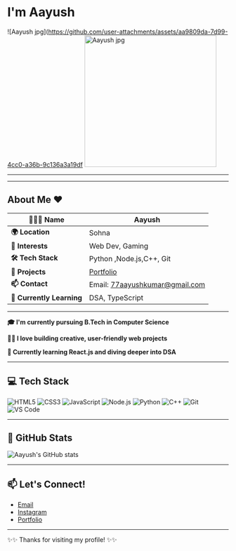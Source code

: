 # I'm Aayush 
![Aayush jpg](https://github.com/user-attachments/assets/aa9809da-7d99-4cc0-a36b-9c136a3a19df
<img src="https://github.com/user-attachments/assets/aa9809da-7d99-4cc0-a36b-9c136a3a19df" alt="Aayush jpg" width="300"/>

---

---

## About Me ❤

| **🧑🏻‍💻 Name**            | Aayush                           |
|---------------------------|----------------------------------|
| **🌍 Location**           | Sohna                            |
| **🎯 Interests**          | Web Dev, Gaming                  |
| **🛠️ Tech Stack**         | Python ,Node.js,C++, Git |
| **🚀 Projects**           | [Portfolio](https://aayushporfolioo.netlify.app) |
| **📫 Contact**            | Email: [77aayushkumar@gmail.com](mailto:77aayushkumar@gmail.com) |
| **🧠 Currently Learning** | DSA, TypeScript                  |

---

**🎓 I'm currently pursuing B.Tech in Computer Science**

**👨‍💻 I love building creative, user-friendly web projects**

**🌱 Currently learning React.js and diving deeper into DSA**


---

## 💻 Tech Stack

![HTML5](https://img.shields.io/badge/-HTML5-E34F26?style=for-the-badge&logo=html5&logoColor=white)
![CSS3](https://img.shields.io/badge/-CSS3-1572B6?style=for-the-badge&logo=css3)
![JavaScript](https://img.shields.io/badge/-JavaScript-F7DF1E?style=for-the-badge&logo=javascript&logoColor=black)
![Node.js](https://img.shields.io/badge/-Node.js-339933?logo=node.js&logoColor=white&style=for-the-badge)
![Python](https://img.shields.io/badge/-Python-3776AB?style=for-the-badge&logo=python&logoColor=white)
![C++](https://img.shields.io/badge/-C++-00599C?style=for-the-badge&logo=cplusplus)
![Git](https://img.shields.io/badge/-Git-F05032?style=for-the-badge&logo=git&logoColor=white)
![VS Code](https://img.shields.io/badge/-VS%20Code-007ACC?style=for-the-badge&logo=visual-studio-code)

---

## 🌟 GitHub Stats

![Aayush's GitHub stats](https://github-readme-stats.vercel.app/api?username=aayush-github&show_icons=true&theme=radical)

---

## 📫 Let's Connect!

- [Email](mailto:77aayushkumar@gmail.com)
- [Instagram](https://instagram.com/aa.yush_777)
- [Portfolio](https://aayushporfolioo.netlify.app)

---

  ✨✨ Thanks for visiting my profile! ✨✨
